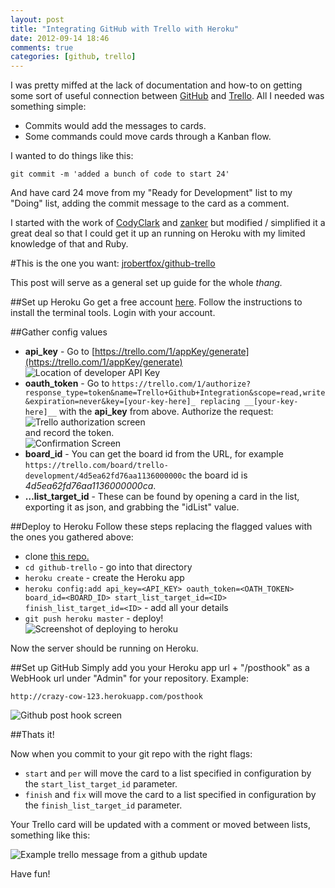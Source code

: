 ```yaml
---
layout: post
title: "Integrating GitHub with Trello with Heroku"
date: 2012-09-14 18:46
comments: true
categories: [github, trello]
---
```


I was pretty miffed at the lack of documentation and how-to on getting some sort of useful connection between [GitHub](https://github.com/) and [Trello](https://trello.com/). All I needed was something simple:

- Commits would add the messages to cards.
- Some commands could move cards through a Kanban flow.

I wanted to do things like this:

    git commit -m 'added a bunch of code to start 24'

And have card 24 move from my "Ready for Development" list to my "Doing" list, adding the commit message to the card as a comment.

I started with the work of [CodyClark](https://github.com/CodyClark/github-trello) and [zanker](https://github.com/zanker/github-trello) but modified / simplified it a great deal so that I could get it up an running on Heroku with my limited knowledge of that and Ruby.

#This is the one you want: [jrobertfox/github-trello](https://github.com/jasonrobertfox/github-trello)

This post will serve as a general set up guide for the whole *thang.*

##Set up Heroku
Go get a free account [here](http://www.heroku.com/). Follow the instructions to install the terminal tools. Login with your account.

##Gather config values
- **api_key** - Go to [https://trello.com/1/appKey/generate](https://trello.com/1/appKey/generate)<br> ![Location of developer API Key](http://media.tumblr.com/tumblr_mablr1SXWm1r1y0wi.png)
- **oauth_token** - Go to `https://trello.com/1/authorize?response_type=token&name=Trello+Github+Integration&scope=read,write&expiration=never&key=[your-key-here]_ replacing __[your-key-here]__` with the **api_key** from above. Authorize the request:<br> ![Trello authorization screen](http://media.tumblr.com/tumblr_mablrk95521r1y0wi.png) <br> and record the token.<br> ![Confirmation Screen](http://media.tumblr.com/tumblr_mablrxjGZG1r1y0wi.png)
- **board_id** - You can get the board id from the URL, for example `https://trello.com/board/trello-development/4d5ea62fd76aa1136000000c` the board id is _4d5ea62fd76aa1136000000ca_.
- **…list_target_id** - These can be found by opening a card in the list, exporting it as json, and grabbing the "idList" value.

##Deploy to Heroku
Follow these steps replacing the flagged values with the ones you gathered above:

- clone [this repo.](https://github.com/jasonrobertfox/github-trello)
- `cd github-trello` - go into that directory
- `heroku create` - create the Heroku app
- `heroku config:add api_key=<API_KEY> oauth_token=<OATH_TOKEN> board_id=<BOARD_ID> start_list_target_id=<ID> finish_list_target_id=<ID>` - add all your details
- `git push heroku master` - deploy! <br> ![Screenshot of deploying to heroku](http://media.tumblr.com/tumblr_mablsi8NDc1r1y0wi.png)

Now the server should be running on Heroku.

##Set up GitHub
Simply add you your Heroku app url + "/posthook" as a WebHook url under "Admin" for your repository. Example:

`http://crazy-cow-123.herokuapp.com/posthook`

![Github post hook screen](http://media.tumblr.com/tumblr_mablsyCtn31r1y0wi.png)

##Thats it!

Now when you commit to your git repo with the right flags:

- `start` and `per` will move the card to a list specified in configuration by the `start_list_target_id` parameter.
- `finish` and `fix` will move the card to a list specified in configuration by the `finish_list_target_id` parameter.

Your Trello card will be updated with a comment or moved between lists, something like this:

![Example trello message from a github update](http://media.tumblr.com/tumblr_mablt77kQK1r1y0wi.png)

Have fun!
